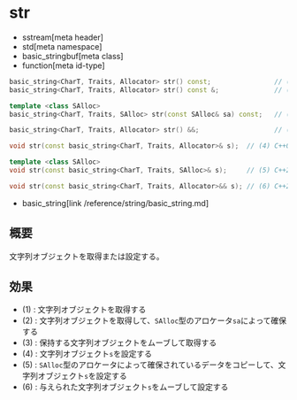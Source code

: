 # str
* sstream[meta header]
* std[meta namespace]
* basic_stringbuf[meta class]
* function[meta id-type]

```cpp
basic_string<CharT, Traits, Allocator> str() const;                // (1) C++03
basic_string<CharT, Traits, Allocator> str() const &;              // (1) C++20

template <class SAlloc>
basic_string<CharT, Traits, SAlloc> str(const SAlloc& sa) const;   // (2) C++20

basic_string<CharT, Traits, Allocator> str() &&;                   // (3) C++20

void str(const basic_string<CharT, Traits, Allocator>& s);  // (4) C++03

template <class SAlloc>
void str(const basic_string<CharT, Traits, SAlloc>& s);     // (5) C++20

void str(const basic_string<CharT, Traits, Allocator>&& s); // (6) C++20
```
* basic_string[link /reference/string/basic_string.md]

## 概要
文字列オブジェクトを取得または設定する。

## 効果
- (1) : 文字列オブジェクトを取得する
- (2) : 文字列オブジェクトを取得して、`SAlloc`型のアロケータ`sa`によって確保する
- (3) : 保持する文字列オブジェクトをムーブして取得する
- (4) : 文字列オブジェクト`s`を設定する
- (5) : `SAlloc`型のアロケータによって確保されているデータをコピーして、文字列オブジェクト`s`を設定する
- (6) : 与えられた文字列オブジェクト`s`をムーブして設定する
